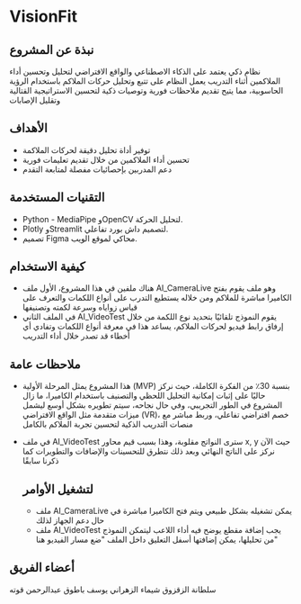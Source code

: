 # VisionFit

## نبذة عن المشروع
نظام ذكي يعتمد على الذكاء الاصطناعي والواقع الافتراضي لتحليل وتحسين أداء الملاكمين أثناء التدريب​
يعمل النظام على تتبع وتحليل حركات الملاكم باستخدام الرؤية الحاسوبية، مما يتيح تقديم ملاحظات فورية وتوصيات ذكية لتحسين الاستراتيجية القتالية وتقليل الإصابات

## الأهداف
- توفير أداة تحليل دقيقة لحركات الملاكمة
- تحسين أداء الملاكمين من خلال تقديم تعليمات فورية
- دعم المدربين بإحصائيات مفصلة لمتابعة التقدم

## التقنيات المستخدمة
- Python - MediaPipe وOpenCV لتحليل الحركة.
- Plotly وStreamlit لتصميم داش بورد تفاعلي.
- تصميم Figma محاكي لموقع الويب.

## كيفية الاستخدام
- هناك ملفين في هذا المشروع، الأول ملف AI_CameraLive وهو ملف يقوم بفتح الكاميرا مباشرة للملاكم ومن خلاله يستطيع التدرب على أنواع اللكمات والتعرف على قياس زواياه وسرعة لكمته وتصنيفها
- في الملف الثاني AI_VideoTest يقوم النموذج تلقائيًا بتحديد نوع اللكمة من خلال إرفاق رابط فيديو لحركات الملاكم، يساعد هذا في معرفة أنواع اللكمات وتفادي أي أخطاء قد تصدر خلال أداء التدريب

## ملاحظات عامة
- هذا المشروع يمثل المرحلة الأولية (MVP) بنسبة 30٪ من الفكرة الكاملة، حيث نركز حاليًا على إثبات إمكانية التحليل اللحظي والتصنيف باستخدام الكاميرا، ما زال المشروع في الطور التجريبي، وفي حال نجاحه، سيتم تطويره بشكل أوسع ليشمل ميزات متقدمة مثل الواقع الافتراضي (VR)، خصم افتراضي تفاعلي، وربط مباشر مع منصات التدريب الذكية لتحسين تجربة الملاكم بالكامل
- في ملف AI_VideoTest سترى النواتج مقلوبة، وهذا بسبب قيم محاور x, y حيث الآن نركز على الناتج النهائي وبعد ذلك نتطرق للتحسينات والإضافات والتطويرات كما ذكرنا سابقًا

  ## لتشغيل الأوامر
  - ملف AI_CameraLive يمكن تشغيله بشكل طبيعي ويتم فتح الكاميرا مباشرة في حال دعم الجهاز لذلك
  - ملف AI_VideoTest يجب إضافة مقطع يوضح فيه أداء اللاعب ليتمكن النموذج من تحليلها، يمكن إضافتها أسفل التعليق داخل الملف "ضع مسار الفيديو هنا"



## أعضاء الفريق
سلطانة الزقزوق
شيماء الزهراني
يوسف باطوق
عبدالرحمن قوته
